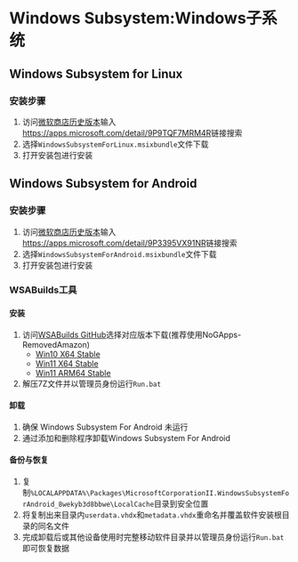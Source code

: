 # Windows Subsystem:Windows子系统
## Windows Subsystem for Linux
### 安装步骤
1. 访问[微软商店历史版本](https://store.rg-adguard.net/)输入<https://apps.microsoft.com/detail/9P9TQF7MRM4R>链接搜索
2. 选择`WindowsSubsystemForLinux.msixbundle`文件下载
3. 打开安装包进行安装
## Windows Subsystem for Android
### 安装步骤
1. 访问[微软商店历史版本](https://store.rg-adguard.net/)输入<https://apps.microsoft.com/detail/9P3395VX91NR>链接搜索
2. 选择`WindowsSubsystemForAndroid.msixbundle`文件下载
3. 打开安装包进行安装
### WSABuilds工具
#### 安装
1. 访问[WSABuilds GitHub](https://github.com/MustardChef/WSABuilds)选择对应版本下载(推荐使用NoGApps-RemovedAmazon)
    - [Win10 X64 Stable](https://github.com/MustardChef/WSABuilds/releases/tag/Windows_10_2407.40000.4.0)
    - [Win11 X64 Stable](https://github.com/MustardChef/WSABuilds/releases/tag/Windows_11_2407.40000.4.0)
    - [Win11 ARM64 Stable](https://github.com/MustardChef/WSABuilds/releases/tag/Windows_11_2407.40000.4.0_arm64)
2. 解压7Z文件并以管理员身份运行`Run.bat`
#### 卸载
1. 确保 Windows Subsystem For Android 未运行
2. 通过添加和删除程序卸载Windows Subsystem For Android
#### 备份与恢复
1. 复制`%LOCALAPPDATA%\Packages\MicrosoftCorporationII.WindowsSubsystemForAndroid_8wekyb3d8bbwe\LocalCache`目录到安全位置
2. 将复制出来目录内`userdata.vhdx`和`metadata.vhdx`重命名并覆盖软件安装根目录的同名文件
3. 完成卸载后或其他设备使用时完整移动软件目录并以管理员身份运行`Run.bat`即可恢复数据
